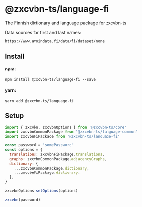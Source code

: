 # @zxcvbn-ts/language-fi

The Finnish dictionary and language package for zxcvbn-ts

Data sources for first and last names:

    https://www.avoindata.fi/data/fi/dataset/none

## Install

#### npm:

`npm install @zxcvbn-ts/language-fi --save`

#### yarn:

`yarn add @zxcvbn-ts/language-fi`

## Setup

```js
import { zxcvbn, zxcvbnOptions } from '@zxcvbn-ts/core'
import zxcvbnCommonPackage from '@zxcvbn-ts/language-common'
import zxcvbnFiPackage from '@zxcvbn-ts/language-fi'

const password = 'somePassword'
const options = {
  translations: zxcvbnFiPackage.translations,
  graphs: zxcvbnCommonPackage.adjacencyGraphs,
  dictionary: {
    ...zxcvbnCommonPackage.dictionary,
    ...zxcvbnFiPackage.dictionary,
  },
}

zxcvbnOptions.setOptions(options)

zxcvbn(password)
```
